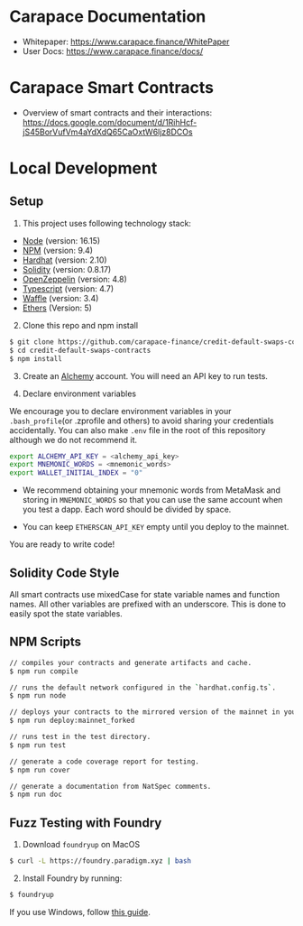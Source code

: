 # Carapace Documentation

- Whitepaper: https://www.carapace.finance/WhitePaper
- User Docs: https://www.carapace.finance/docs/

# Carapace Smart Contracts

- Overview of smart contracts and their interactions:
  https://docs.google.com/document/d/1RihHcf-jS45BorVufVm4aYdXdQ65CaOxtW6ljz8DCOs

# Local Development

## Setup

1. This project uses following technology stack:

- [Node](https://nodejs.org/en/download/) (version: 16.15)
- [NPM](https://docs.npmjs.com/about-npm) (version: 9.4)
- [Hardhat](https://hardhat.org/getting-started/) (version: 2.10)
- [Solidity](https://docs.soliditylang.org/en/v0.8.17/) (version: 0.8.17)
- [OpenZeppelin](https://docs.openzeppelin.com/contracts/4.x/) (version: 4.8)
- [Typescript](https://www.typescriptlang.org/) (version: 4.7)
- [Waffle](https://ethereum-waffle.readthedocs.io/en/latest/) (version: 3.4)
- [Ethers](https://docs.ethers.io/v5/) (Version: 5)

2. Clone this repo and npm install

```bash
$ git clone https://github.com/carapace-finance/credit-default-swaps-contracts
$ cd credit-default-swaps-contracts
$ npm install
```

3. Create an [Alchemy](https://www.alchemy.com/) account. You will need an API key to run tests.

4. Declare environment variables

We encourage you to declare environment variables in your `.bash_profile`(or .zprofile and others) to avoid sharing your credentials accidentally. You can also make `.env` file in the root of this repository although we do not recommend it.

```bash
export ALCHEMY_API_KEY = <alchemy_api_key>
export MNEMONIC_WORDS = <mnemonic_words>
export WALLET_INITIAL_INDEX = "0"
```

- We recommend obtaining your mnemonic words from MetaMask and storing in `MNEMONIC_WORDS` so that you can use the same account when you test a dapp. Each word should be divided by space.

- You can keep `ETHERSCAN_API_KEY` empty until you deploy to the mainnet.

You are ready to write code!

## Solidity Code Style

All smart contracts use mixedCase for state variable names and function names. All other variables are prefixed with an underscore.
This is done to easily spot the state variables.

## NPM Scripts

```bash
// compiles your contracts and generate artifacts and cache.
$ npm run compile

// runs the default network configured in the `hardhat.config.ts`.
$ npm run node

// deploys your contracts to the mirrored version of the mainnet in your local network.
$ npm run deploy:mainnet_forked

// runs test in the test directory.
$ npm run test

// generate a code coverage report for testing.
$ npm run cover

// generate a documentation from NatSpec comments.
$ npm run doc
```

## Fuzz Testing with Foundry

1. Download `foundryup` on MacOS

```bash
$ curl -L https://foundry.paradigm.xyz | bash
```

2. Install Foundry by running:

```bash
$ foundryup
```

If you use Windows, follow [this guide](https://book.getfoundry.sh/getting-started/installation#on-windows-build-from-the-source).
